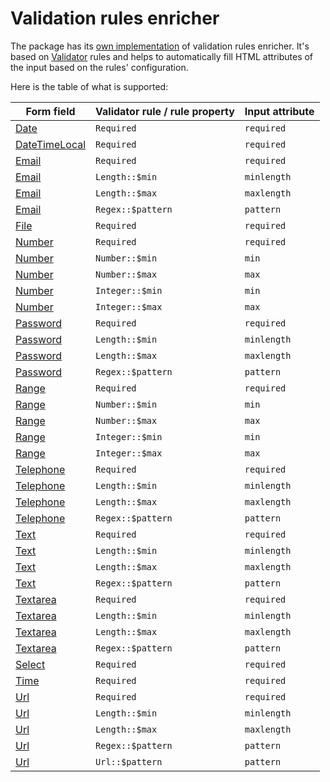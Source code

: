 # Validation rules enricher

The package has its
[own implementation](https://github.com/yiisoft/form-model/blob/master/src/ValidationRulesEnricher.php) of validation
rules enricher. It's based on [Validator](https://github.com/yiisoft/validator) rules and helps to automatically fill
HTML attributes of the input based on the rules' configuration.

Here is the table of what is supported:

| Form field      | Validator rule / rule property | Input attribute |
|-----------------|--------------------------------|-----------------|
| [Date]          | `Required`                     | `required`      |
| [DateTimeLocal] | `Required`                     | `required`      |
| [Email]         | `Required`                     | `required`      |
| [Email]         | `Length::$min`                 | `minlength`     |
| [Email]         | `Length::$max`                 | `maxlength`     |
| [Email]         | `Regex::$pattern`              | `pattern`       |
| [File]          | `Required`                     | `required`      |
| [Number]        | `Required`                     | `required`      |
| [Number]        | `Number::$min`                 | `min`           |
| [Number]        | `Number::$max`                 | `max`           |
| [Number]        | `Integer::$min`                | `min`           |
| [Number]        | `Integer::$max`                | `max`           |
| [Password]      | `Required`                     | `required`      |
| [Password]      | `Length::$min`                 | `minlength`     |
| [Password]      | `Length::$max`                 | `maxlength`     |
| [Password]      | `Regex::$pattern`              | `pattern`       |
| [Range]         | `Required`                     | `required`      |
| [Range]         | `Number::$min`                 | `min`           |
| [Range]         | `Number::$max`                 | `max`           |
| [Range]         | `Integer::$min`                | `min`           |
| [Range]         | `Integer::$max`                | `max`           |
| [Telephone]     | `Required`                     | `required`      |
| [Telephone]     | `Length::$min`                 | `minlength`     |
| [Telephone]     | `Length::$max`                 | `maxlength`     |
| [Telephone]     | `Regex::$pattern`              | `pattern`       |
| [Text]          | `Required`                     | `required`      |
| [Text]          | `Length::$min`                 | `minlength`     |
| [Text]          | `Length::$max`                 | `maxlength`     |
| [Text]          | `Regex::$pattern`              | `pattern`       |
| [Textarea]      | `Required`                     | `required`      |
| [Textarea]      | `Length::$min`                 | `minlength`     |
| [Textarea]      | `Length::$max`                 | `maxlength`     |
| [Textarea]      | `Regex::$pattern`              | `pattern`       |
| [Select]        | `Required`                     | `required`      |
| [Time]          | `Required`                     | `required`      |
| [Url]           | `Required`                     | `required`      |
| [Url]           | `Length::$min`                 | `minlength`     |
| [Url]           | `Length::$max`                 | `maxlength`     |
| [Url]           | `Regex::$pattern`              | `pattern`       |
| [Url]           | `Url::$pattern`                | `pattern`       |

[Date]: https://github.com/yiisoft/form/blob/master/docs/guide/en/fields/date.md      
[DateTimeLocal]: https://github.com/yiisoft/form/blob/master/docs/guide/en/fields/date-time-local.md
[Email]: https://github.com/yiisoft/form/blob/master/docs/guide/en/fields/email.md
[File]: https://github.com/yiisoft/form/blob/master/docs/guide/en/fields/file.md
[Number]: https://github.com/yiisoft/form/blob/master/docs/guide/en/fields/number.md
[Password]: https://github.com/yiisoft/form/blob/master/docs/guide/en/fields/password.md
[Range]: https://github.com/yiisoft/form/blob/master/docs/guide/en/fields/range.md
[Select]: https://github.com/yiisoft/form/blob/master/docs/guide/en/fields/select.md
[Telephone]: https://github.com/yiisoft/form/blob/master/docs/guide/en/fields/telephone.md
[Text]: https://github.com/yiisoft/form/blob/master/docs/guide/en/fields/text.md
[Textarea]: https://github.com/yiisoft/form/blob/master/docs/guide/en/fields/textarea.md
[Time]: https://github.com/yiisoft/form/blob/master/docs/guide/en/fields/time.md
[Url]: https://github.com/yiisoft/form/blob/master/docs/guide/en/fields/url.md
